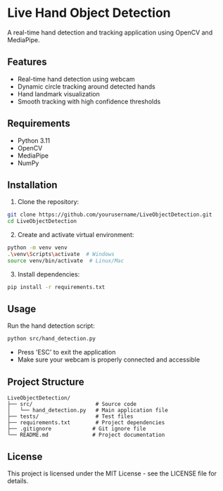 # Live Hand Object Detection

A real-time hand detection and tracking application using OpenCV and MediaPipe.

## Features

- Real-time hand detection using webcam
- Dynamic circle tracking around detected hands
- Hand landmark visualization
- Smooth tracking with high confidence thresholds

## Requirements

- Python 3.11
- OpenCV
- MediaPipe
- NumPy

## Installation

1. Clone the repository:
```bash
git clone https://github.com/yourusername/LiveObjectDetection.git
cd LiveObjectDetection
```

2. Create and activate virtual environment:
```bash
python -m venv venv
.\venv\Scripts\activate  # Windows
source venv/bin/activate  # Linux/Mac
```

3. Install dependencies:
```bash
pip install -r requirements.txt
```

## Usage

Run the hand detection script:
```bash
python src/hand_detection.py
```

- Press 'ESC' to exit the application
- Make sure your webcam is properly connected and accessible

## Project Structure

```
LiveObjectDetection/
├── src/                    # Source code
│   └── hand_detection.py   # Main application file
├── tests/                  # Test files
├── requirements.txt        # Project dependencies
├── .gitignore             # Git ignore file
└── README.md              # Project documentation
```

## License

This project is licensed under the MIT License - see the LICENSE file for details. 